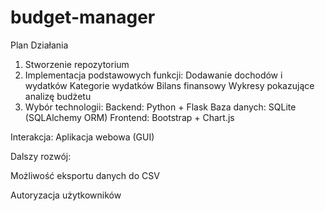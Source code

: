 # budget-manager
Plan Działania

1. Stworzenie repozytorium
2. Implementacja podstawowych funkcji:
  Dodawanie dochodów i wydatków
  Kategorie wydatków
  Bilans finansowy
  Wykresy pokazujące analizę budżetu
3. Wybór technologii:
   Backend: Python + Flask
   Baza danych: SQLite (SQLAlchemy ORM)
  Frontend: Bootstrap + Chart.js

Interakcja: Aplikacja webowa (GUI)

Dalszy rozwój:

Możliwość eksportu danych do CSV

Autoryzacja użytkowników
